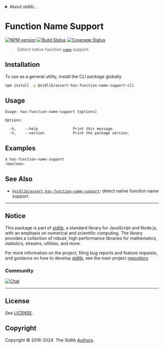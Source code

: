 <!--

@license Apache-2.0

Copyright (c) 2018 The Stdlib Authors.

Licensed under the Apache License, Version 2.0 (the "License");
you may not use this file except in compliance with the License.
You may obtain a copy of the License at

   http://www.apache.org/licenses/LICENSE-2.0

Unless required by applicable law or agreed to in writing, software
distributed under the License is distributed on an "AS IS" BASIS,
WITHOUT WARRANTIES OR CONDITIONS OF ANY KIND, either express or implied.
See the License for the specific language governing permissions and
limitations under the License.

-->


<details>
  <summary>
    About stdlib...
  </summary>
  <p>We believe in a future in which the web is a preferred environment for numerical computation. To help realize this future, we've built stdlib. stdlib is a standard library, with an emphasis on numerical and scientific computation, written in JavaScript (and C) for execution in browsers and in Node.js.</p>
  <p>The library is fully decomposable, being architected in such a way that you can swap out and mix and match APIs and functionality to cater to your exact preferences and use cases.</p>
  <p>When you use stdlib, you can be absolutely certain that you are using the most thorough, rigorous, well-written, studied, documented, tested, measured, and high-quality code out there.</p>
  <p>To join us in bringing numerical computing to the web, get started by checking us out on <a href="https://github.com/stdlib-js/stdlib">GitHub</a>, and please consider <a href="https://opencollective.com/stdlib">financially supporting stdlib</a>. We greatly appreciate your continued support!</p>
</details>

# Function Name Support

[![NPM version][npm-image]][npm-url] [![Build Status][test-image]][test-url] [![Coverage Status][coverage-image]][coverage-url] <!-- [![dependencies][dependencies-image]][dependencies-url] -->

> Detect native function [`name`][function-name] support.









<section class="cli">



<section class="installation">

## Installation

To use as a general utility, install the CLI package globally

```bash
npm install -g @stdlib/assert-has-function-name-support-cli
```

</section>

<!-- CLI usage documentation. -->

<section class="usage">

## Usage

```text
Usage: has-function-name-support [options]

Options:

  -h,    --help                Print this message.
  -V,    --version             Print the package version.
```

</section>

<!-- /.usage -->

<section class="examples">

## Examples

```bash
$ has-function-name-support
<boolean>
```

</section>

<!-- /.examples -->

</section>

<!-- /.cli -->

<!-- Section for related `stdlib` packages. Do not manually edit this section, as it is automatically populated. -->

<section class="related">

## See Also

-   <span class="package-name">[`@stdlib/assert-has-function-name-support`][@stdlib/assert-has-function-name-support]</span><span class="delimiter">: </span><span class="description">detect native function name support.</span>


</section>

<!-- /.related -->

<!-- Section for all links. Make sure to keep an empty line after the `section` element and another before the `/section` close. -->


<section class="main-repo" >

* * *

## Notice

This package is part of [stdlib][stdlib], a standard library for JavaScript and Node.js, with an emphasis on numerical and scientific computing. The library provides a collection of robust, high performance libraries for mathematics, statistics, streams, utilities, and more.

For more information on the project, filing bug reports and feature requests, and guidance on how to develop [stdlib][stdlib], see the main project [repository][stdlib].

### Community

[![Chat][chat-image]][chat-url]

---

## License

See [LICENSE][stdlib-license].


## Copyright

Copyright &copy; 2016-2024. The Stdlib [Authors][stdlib-authors].

</section>

<!-- /.stdlib -->

<!-- Section for all links. Make sure to keep an empty line after the `section` element and another before the `/section` close. -->

<section class="links">

[npm-image]: http://img.shields.io/npm/v/@stdlib/assert-has-function-name-support-cli.svg
[npm-url]: https://npmjs.org/package/@stdlib/assert-has-function-name-support-cli

[test-image]: https://github.com/stdlib-js/assert-has-function-name-support@v0.2.0/actions/workflows/test.yml/badge.svg?branch=v0.2.0
[test-url]: https://github.com/stdlib-js/assert-has-function-name-support@v0.2.0/actions/workflows/test.yml?query=branch:v0.2.0

[coverage-image]: https://img.shields.io/codecov/c/github/stdlib-js/assert-has-function-name-support@v0.2.0/main.svg
[coverage-url]: https://codecov.io/github/stdlib-js/assert-has-function-name-support@v0.2.0?branch=main

<!--

[dependencies-image]: https://img.shields.io/david/stdlib-js/assert-has-function-name-support@v0.2.0.svg
[dependencies-url]: https://david-dm.org/stdlib-js/assert-has-function-name-support@v0.2.0/main

-->

[chat-image]: https://img.shields.io/gitter/room/stdlib-js/stdlib.svg
[chat-url]: https://app.gitter.im/#/room/#stdlib-js_stdlib:gitter.im

[stdlib]: https://github.com/stdlib-js/stdlib

[stdlib-authors]: https://github.com/stdlib-js/stdlib/graphs/contributors

[cli-section]: https://github.com/stdlib-js/assert-has-function-name-support@v0.2.0#cli
[cli-url]: https://github.com/stdlib-js/assert-has-function-name-support@v0.2.0/tree/cli
[@stdlib/assert-has-function-name-support]: https://github.com/stdlib-js/assert-has-function-name-support@v0.2.0/tree/main

[umd]: https://github.com/umdjs/umd
[es-module]: https://developer.mozilla.org/en-US/docs/Web/JavaScript/Guide/Modules

[deno-url]: https://github.com/stdlib-js/assert-has-function-name-support@v0.2.0/tree/deno
[deno-readme]: https://github.com/stdlib-js/assert-has-function-name-support@v0.2.0/blob/deno/README.md
[umd-url]: https://github.com/stdlib-js/assert-has-function-name-support@v0.2.0/tree/umd
[umd-readme]: https://github.com/stdlib-js/assert-has-function-name-support@v0.2.0/blob/umd/README.md
[esm-url]: https://github.com/stdlib-js/assert-has-function-name-support@v0.2.0/tree/esm
[esm-readme]: https://github.com/stdlib-js/assert-has-function-name-support@v0.2.0/blob/esm/README.md
[branches-url]: https://github.com/stdlib-js/assert-has-function-name-support@v0.2.0/blob/main/branches.md

[stdlib-license]: https://raw.githubusercontent.com/stdlib-js/assert-has-function-name-support@v0.2.0/main/LICENSE

[function-name]: https://developer.mozilla.org/en-US/docs/Web/JavaScript/Reference/Global_Objects/Function/name

</section>

<!-- /.links -->
